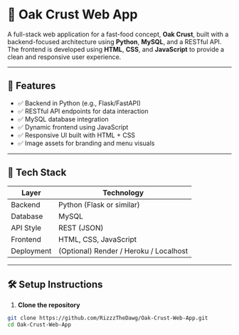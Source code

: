 # 🍔 Oak Crust Web App

A full-stack web application for a fast-food concept, **Oak Crust**, built with a backend-focused architecture using **Python**, **MySQL**, and a RESTful API. The frontend is developed using **HTML**, **CSS**, and **JavaScript** to provide a clean and responsive user experience.

---

## 🚀 Features

- ✅ Backend in Python (e.g., Flask/FastAPI)
- ✅ RESTful API endpoints for data interaction
- ✅ MySQL database integration
- ✅ Dynamic frontend using JavaScript
- ✅ Responsive UI built with HTML + CSS
- ✅ Image assets for branding and menu visuals

---

## 🧱 Tech Stack

| Layer        | Technology              |
|--------------|--------------------------|
| Backend      | Python (Flask or similar) |
| Database     | MySQL                    |
| API Style    | REST (JSON)              |
| Frontend     | HTML, CSS, JavaScript    |
| Deployment   | (Optional) Render / Heroku / Localhost |

---

## 🛠️ Setup Instructions

1. **Clone the repository**

```bash
git clone https://github.com/RizzzTheDawg/Oak-Crust-Web-App.git
cd Oak-Crust-Web-App


